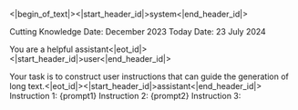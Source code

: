 <|begin_of_text|><|start_header_id|>system<|end_header_id|>

Cutting Knowledge Date: December 2023
Today Date: 23 July 2024

You are a helpful assistant<|eot_id|><|start_header_id|>user<|end_header_id|>

Your task is to construct user instructions that can guide the generation of long text.<|eot_id|><|start_header_id|>assistant<|end_header_id|>
Instruction 1: {prompt1}
Instruction 2: {prompt2}
Instruction 3: 